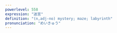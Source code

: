 ```yaml
---
powerlevel: 558
expression: "迷宮"
definition: "(n,adj-no) mystery; maze; labyrinth"
pronunciation: "めいきゅう"
---
```

